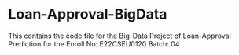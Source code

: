 # Loan-Approval-BigData
This contains the code file for the Big-Data Project of Loan-Approval Prediction for the Enroll No: E22CSEU0120
Batch: 04
